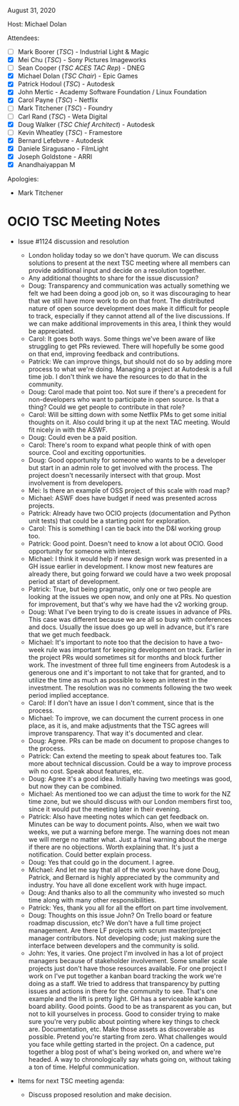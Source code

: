 <!-- SPDX-License-Identifier: CC-BY-4.0 -->
<!-- Copyright Contributors to the OpenColorIO Project. -->

August 31, 2020

Host: Michael Dolan

Attendees:
  * [ ] Mark Boorer (_TSC_) - Industrial Light & Magic
  * [X] Mei Chu (_TSC_) - Sony Pictures Imageworks
  * [ ] Sean Cooper (_TSC ACES TAC Rep_) - DNEG
  * [X] Michael Dolan (_TSC Chair_) - Epic Games
  * [X] Patrick Hodoul (_TSC_) - Autodesk
  * [X] John Mertic - Academy Software Foundation / Linux Foundation
  * [X] Carol Payne (_TSC_) - Netflix
  * [ ] Mark Titchener (_TSC_) - Foundry
  * [ ] Carl Rand (_TSC_) - Weta Digital
  * [X] Doug Walker (_TSC Chief Architect_) - Autodesk
  * [ ] Kevin Wheatley (_TSC_) - Framestore
  * [X] Bernard Lefebvre - Autodesk
  * [X] Daniele Siragusano - FilmLight
  * [X] Joseph Goldstone - ARRI
  * [X] Anandhaiyappan M

Apologies:
  * Mark Titchener

# **OCIO TSC Meeting Notes**

* Issue #1124 discussion and resolution
    - London holiday today so we don't have quorum. We can discuss solutions to 
      present at the next TSC meeting where all members can provide additional 
      input and decide on a resolution together.
    - Any additional thoughts to share for the issue discussion?
    - Doug: Transparency and communication was actually something we felt we 
      had been doing a good job on, so it was discouraging to hear that we 
      still have more work to do on that front. The distributed nature of open 
      source development does make it difficult for people to track, especially 
      if they cannot attend all of the live discussions. If we can make 
      additional improvements in this area, I think they would be appreciated.
    - Carol: It goes both ways. Some things we've been aware of like struggling 
      to get PRs reviewed. There will hopefully be some good on that end, 
      improving feedback and contributions.
    - Patrick: We can improve things, but should not do so by adding more 
      process to what we're doing. Managing a project at Autodesk is a full 
      time job. I don't think we have the resources to do that in the 
      community.
    - Doug: Carol made that point too. Not sure if there's a precedent for 
      non-developers who want to participate in open source. Is that a thing? 
      Could we get people to contribute in that role?
    - Carol: Will be sitting down with some Netflix PMs to get some initial 
      thoughts on it. Also could bring it up at the next TAC meeting. Would fit 
      nicely in with the ASWF.
    - Doug: Could even be a paid position.
    - Carol: There's room to expand what people think of with open source. 
      Cool and exciting opportunities.
    - Doug: Good opportunity for someone who wants to be a developer but start 
      in an admin role to get involved with the process. The project doesn't 
      necessarily intersect with that group. Most involvement is from 
      developers.
    - Mei: Is there an example of OSS project of this scale with road map?
    - Michael: ASWF does have budget if need was presented across projects.
    - Patrick: Already have two OCIO projects (documentation and Python unit 
      tests) that could be a starting point for exploration.
    - Carol: This is something I can tie back into the D&I working group too.
    - Patrick: Good point. Doesn't need to know a lot about OCIO. Good 
      opportunity for someone with interest.
    - Michael: I think it would help if new design work was presented in a GH 
      issue earlier in development. I know most new features are already there,
      but going forward we could have a two week proposal period at start of 
      development.
    - Patrick: True, but being pragmatic, only one or two people are looking at 
      the issues we open now, and only one at PRs. No question for improvement, 
      but that's why we have had the v2 working group.
    - Doug: What I've been trying to do is create issues in advance of PRs. 
      This case was different because we are all so busy with conferences and 
      docs. Usually the issue does go up well in advance, but it's rare that we 
      get much feedback.
    - Michael: It's important to note too that the decision to have a two-week 
      rule was important for keeping development on track. Earlier in the 
      project PRs would sometimes sit for months and block further work. The 
      investment of three full time engineers from Autodesk is a generous one 
      and it's important to not take that for granted, and to utilize the 
      time as much as possible to keep an interest in the investment. The 
      resolution was no comments following the two week period implied 
      acceptance.
    - Carol: If I don't have an issue I don't comment, since that is the 
      process.
    - Michael: To improve, we can document the current process in one place, 
      as it is, and make adjustments that the TSC agrees will improve 
      transparency. That way it's documented and clear.
    - Doug: Agree. PRs can be made on document to propose changes to the 
      process.
    - Patrick: Can extend the meeting to speak about features too. Talk more 
      about technical discussion. Could be a way to improve process wih no 
      cost. Speak about features, etc.
    - Doug: Agree it's a good idea. Initially having two meetings was good, 
      but now they can be combined.
    - Michael: As mentioned too we can adjust the time to work for the NZ time 
      zone, but we should discuss with our London members first too, since it 
      would put the meeting later in their evening.
    - Patrick: Also have meeting notes which can get feedback on. Minutes can 
      be way to document points. Also, when we wait two weeks, we put a warning 
      before merge. The warning does not mean we will merge no matter what. 
      Just a final warning about the merge if there are no objections. Worth 
      explaining that. It's just a notification. Could better explain process.
    - Doug: Yes that could go in the document. I agree.
    - Michael: And let me say that all of the work you have done Doug, Patrick, 
      and Bernard is highly appreciated by the community and industry. You have 
      all done excellent work with huge impact.
    - Doug: And thanks also to all the community who invested so much time 
      along with many other responsibilities.
    - Patrick: Yes, thank you all for all the effort on part time involvement.
    - Doug: Thoughts on this issue John? On Trello board or feature roadmap 
      discussion, etc? We don't have a full time project management. Are there 
      LF projects with scrum master/project manager contributors. Not 
      developing code; just making sure the interface between developers and 
      the community is solid.
    - John: Yes, it varies. One project I'm involved in has a lot of project 
      managers because of stakeholder involvement. Some smaller scale projects 
      just don't have those resources available. For one project I work on I've 
      put together a kanban board tracking the work we're doing as a staff. We 
      tried to address that transparency by putting issues and actions in there 
      for the community to see. That's one example and the lift is pretty 
      light. GH has a serviceable kanban board ability. Good points. Good to be 
      as transparent as you can, but not to kill yourselves in process. Good to 
      consider trying to make sure you're very public about pointing where key 
      things to check are. Documentation, etc. Make those assets as 
      discoverable as possible. Pretend you're starting from zero. What 
      challenges would you face while getting started in the project. On a 
      cadence, put together a blog post of what's being worked on, and where 
      we're headed. A way to chronologically say whats going on, without taking 
      a ton of time. Helpful communication.

* Items for next TSC meeting agenda:
    - Discuss proposed resolution and make decision.
